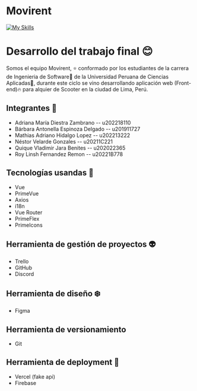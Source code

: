 # Movirent
[![My Skills](https://skillicons.dev/icons?i=vue,js,github,git,html,css,figma,vercel,firebase,discord
)](https://skillicons.dev)

# Desarrollo del trabajo final 😊

Somos el equipo Movirent, ⭐️ conformado por los estudiantes de la carrera de Ingenieria de Software📙 de la Universidad Peruana de Ciencias Aplicadas🚀, durante este ciclo se vino desarrollando aplicación web (Front-end)🔥 para alquier de Scooter en la ciudad de Lima, Perú.

## Integrantes 👬
- Adriana María Diestra Zambrano -- u202218110
- Bárbara Antonella Espinoza Delgado -- u201911727
- Mathias Adriano Hidalgo Lopez -- u202213222
- Néstor Velarde Gonzales -- u20211C221
- Quique Vladimir Jara Benites -- u202022365
- Roy Linsh Fernandez Remon -- u20221B778

## Tecnologías usandas 💚
- Vue
- PrimeVue
- Axios
- i18n
- Vue Router
- PrimeFlex
- PrimeIcons

## Herramienta de gestión de proyectos 👽
- Trello
- GitHub
- Discord

## Herramienta de diseño ❄️
- Figma

## Herramienta de versionamiento
- Git

## Herramienta de deployment 🚀
- Vercel (fake api)
- Firebase 


